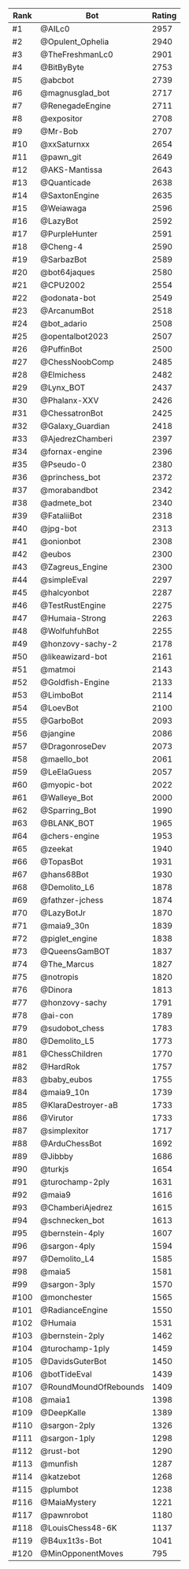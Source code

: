 Rank|Bot|Rating
---|---|---
#1|@AILc0|2957
#2|@Opulent_Ophelia|2940
#3|@TheFreshmanLc0|2901
#4|@BitByByte|2753
#5|@abcbot|2739
#6|@magnusglad_bot|2717
#7|@RenegadeEngine|2711
#8|@expositor|2708
#9|@Mr-Bob|2707
#10|@xxSaturnxx|2654
#11|@pawn_git|2649
#12|@AKS-Mantissa|2643
#13|@Quanticade|2638
#14|@SaxtonEngine|2635
#15|@Weiawaga|2596
#16|@LazyBot|2592
#17|@PurpleHunter|2591
#18|@Cheng-4|2590
#19|@SarbazBot|2589
#20|@bot64jaques|2580
#21|@CPU2002|2554
#22|@odonata-bot|2549
#23|@ArcanumBot|2518
#24|@bot_adario|2508
#25|@opentalbot2023|2507
#26|@PuffinBot|2500
#27|@ChessNoobComp|2485
#28|@Elmichess|2482
#29|@Lynx_BOT|2437
#30|@Phalanx-XXV|2426
#31|@ChessatronBot|2425
#32|@Galaxy_Guardian|2418
#33|@AjedrezChamberi|2397
#34|@fornax-engine|2396
#35|@Pseudo-0|2380
#36|@princhess_bot|2372
#37|@morabandbot|2342
#38|@admete_bot|2340
#39|@FataliiBot|2318
#40|@jpg-bot|2313
#41|@onionbot|2308
#42|@eubos|2300
#43|@Zagreus_Engine|2300
#44|@simpleEval|2297
#45|@halcyonbot|2287
#46|@TestRustEngine|2275
#47|@Humaia-Strong|2263
#48|@WolfuhfuhBot|2255
#49|@honzovy-sachy-2|2178
#50|@likeawizard-bot|2161
#51|@matmoi|2143
#52|@Goldfish-Engine|2133
#53|@LimboBot|2114
#54|@LoevBot|2100
#55|@GarboBot|2093
#56|@jangine|2086
#57|@DragonroseDev|2073
#58|@maello_bot|2061
#59|@LeElaGuess|2057
#60|@myopic-bot|2022
#61|@Walleye_Bot|2000
#62|@Sparring_Bot|1990
#63|@BLANK_BOT|1965
#64|@chers-engine|1953
#65|@zeekat|1940
#66|@TopasBot|1931
#67|@hans68Bot|1930
#68|@Demolito_L6|1878
#69|@fathzer-jchess|1874
#70|@LazyBotJr|1870
#71|@maia9_30n|1839
#72|@piglet_engine|1838
#73|@QueensGamBOT|1837
#74|@The_Marcus|1827
#75|@notropis|1820
#76|@Dinora|1813
#77|@honzovy-sachy|1791
#78|@ai-con|1789
#79|@sudobot_chess|1783
#80|@Demolito_L5|1773
#81|@ChessChildren|1770
#82|@HardRok|1757
#83|@baby_eubos|1755
#84|@maia9_10n|1739
#85|@KlaraDestroyer-aB|1733
#86|@Virutor|1733
#87|@simplexitor|1717
#88|@ArduChessBot|1692
#89|@Jibbby|1686
#90|@turkjs|1654
#91|@turochamp-2ply|1631
#92|@maia9|1616
#93|@ChamberiAjedrez|1615
#94|@schnecken_bot|1613
#95|@bernstein-4ply|1607
#96|@sargon-4ply|1594
#97|@Demolito_L4|1585
#98|@maia5|1581
#99|@sargon-3ply|1570
#100|@monchester|1565
#101|@RadianceEngine|1550
#102|@Humaia|1531
#103|@bernstein-2ply|1462
#104|@turochamp-1ply|1459
#105|@DavidsGuterBot|1450
#106|@botTideEval|1439
#107|@RoundMoundOfRebounds|1409
#108|@maia1|1398
#109|@DeepKalle|1389
#110|@sargon-2ply|1326
#111|@sargon-1ply|1298
#112|@rust-bot|1290
#113|@munfish|1287
#114|@katzebot|1268
#115|@plumbot|1238
#116|@MaiaMystery|1221
#117|@pawnrobot|1180
#118|@LouisChess48-6K|1137
#119|@B4ux1t3s-Bot|1041
#120|@MinOpponentMoves|795
